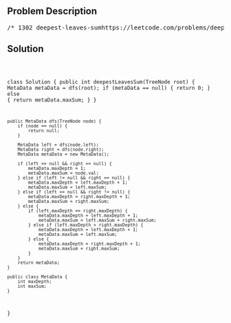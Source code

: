 <!--
<style>
  body { font-family: Arial, sans-serif; }
  .container { max-width: 700px; margin: 0 auto; padding: 10px; }
  .comment-block { background-color: #f9f9f9; padding: 10px; border-left: 5px solid #ccc; overflow-wrap: break-word; white-space: pre-wrap; }
  .code-block { background-color: #f4f4f4; padding: 10px; border: 1px solid #ddd; overflow-wrap: break-word; white-space: pre-wrap; }
</style>
-->

<div class='container'>
<h2>Problem Description</h2>
<div class='comment-block'>
<pre>
/* 1302 deepest-leaves-sumhttps://leetcode.com/problems/deepest-leaves-sum/description/Given the root of a binary tree, return the sum of values of its deepestleaves.Example 1:Input: root = [1,2,3,4,5,null,6,7,null,null,null,null,8]Output: 15Example 2:Input: root = [6,7,8,2,7,1,3,9,null,1,4,null,null,null,5]Output: 19Constraints:The number of nodes in the tree is in the range [1, 104].1 <= Node.val <= 100*//** * Definition for a binary tree node. * public class TreeNode { *     int val; *     TreeNode left; *     TreeNode right; *     TreeNode() {} *     TreeNode(int val) { this.val = val; } *     TreeNode(int val, TreeNode left, TreeNode right) { *         this.val = val; *         this.left = left; *         this.right = right; *     } * } */</pre>
</div>

<h2>Solution</h2>
<div class='code-block'>
<pre><code class='language-java'>

class Solution {
    public int deepestLeavesSum(TreeNode root) {
        MetaData metaData = dfs(root);
        if (metaData == null) {
            return 0;
        } else {
            return metaData.maxSum;
        }
    }

    public MetaData dfs(TreeNode node) {
        if (node == null) {
            return null;
        }

        MetaData left = dfs(node.left);
        MetaData right = dfs(node.right);
        MetaData metaData = new MetaData();

        if (left == null && right == null) {
            metaData.maxDepth = 1;
            metaData.maxSum = node.val;
        } else if (left != null && right == null) {
            metaData.maxDepth = left.maxDepth + 1;
            metaData.maxSum = left.maxSum;
        } else if (left == null && right != null) {
            metaData.maxDepth = right.maxDepth + 1;
            metaData.maxSum = right.maxSum;
        } else {
            if (left.maxDepth == right.maxDepth) {
                metaData.maxDepth = left.maxDepth + 1;
                metaData.maxSum = left.maxSum + right.maxSum;
            } else if (left.maxDepth > right.maxDepth) {
                metaData.maxDepth = left.maxDepth + 1;
                metaData.maxSum = left.maxSum;
            } else {
                metaData.maxDepth = right.maxDepth + 1;
                metaData.maxSum = right.maxSum;
            }
        }
        return metaData;
    }

    public class MetaData {
        int maxDepth;
        int maxSum;
    }
}</code></pre>
</div>
</div>

